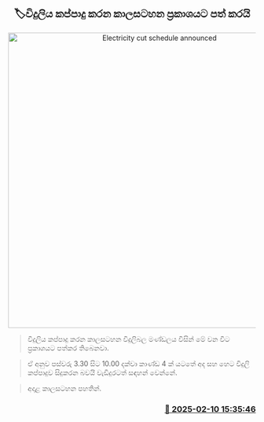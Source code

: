 <p align='center'><b><h2 align='center' title='Electricity cut schedule announced'>🏷විදුලි​ය කප්පාදු කරන කාලසටහන ප්‍රකාශයට පත් කරයි </h2></b></p>
<p align='center'><img src='https://helakuru.sgp1.cdn.digitaloceanspaces.com/esana/images/lib/power-cut-new-thumb[1].jpg' width='600' alt='Electricity cut schedule announced'></p>

> විදුලි​ය කප්පාදු කරන කාලසටහන විදුලිබල මණ්ඩලය විසින් මේ වන විට ප්‍රකාශයට පත්කර තිබෙනවා.

> ඒ අනුව පස්වරු 3.30 සිට 10.00 දක්වා කාණ්ඩ 4 ක් යටතේ අද සහ හෙට විදුලි කප්පාදුව සිදුකර​න බවයි වැඩිදුරටත් සඳහන් වෙන්නේ.

> අදාළ කාලසටහන පහතින්. 



<h3 align='right'><a href='https://www.helakuru.lk/esana/p/107352/'>📅 2025-02-10 15:35:46</a></h3>
